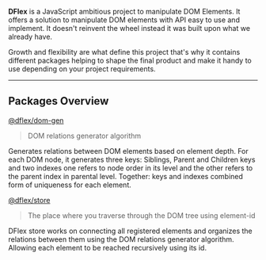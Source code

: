 **DFlex** is a JavaScript ambitious project to manipulate DOM Elements. It
offers a solution to manipulate DOM elements with API easy to use
and implement. It doesn't reinvent the wheel instead it was built upon
what we already have.

Growth and flexibility are what define this project that's why it contains different
packages helping to shape the final product and make it handy to use
depending on your project requirements.

---

## Packages Overview

[@dflex/dom-gen](/dom-gen)

> DOM relations generator algorithm

Generates relations between DOM elements based on element depth. For each DOM
node, it generates three keys: Siblings, Parent and Children keys and two
indexes one refers to node order in its level and the other refers to the parent
index in parental level. Together: keys and indexes combined form of
uniqueness for each element.

[@dflex/store](/store)

> The place where you traverse through the DOM tree using element-id

DFlex store works on connecting all registered elements and organizes the
relations between them using the DOM relations generator algorithm. Allowing
each element to be reached recursively using its id.
